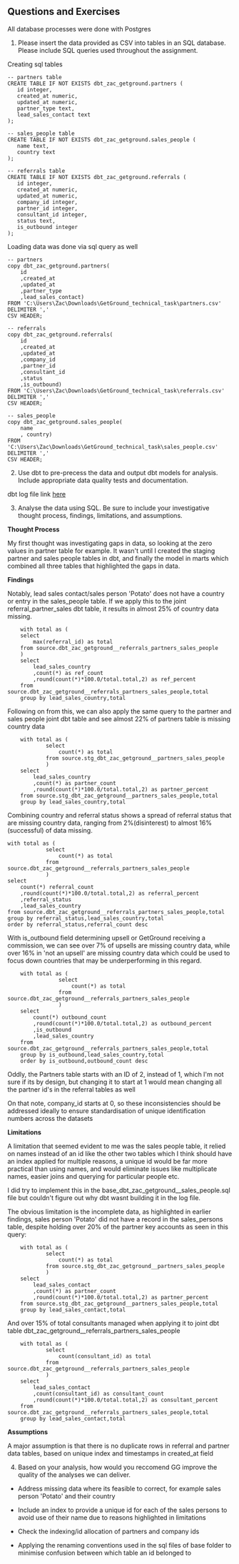 ## Questions and Exercises

All database processes were done with Postgres

1. Please insert the data provided as CSV into tables in an SQL database. Please include SQL queries used throughout the assignment.

Creating sql tables

```
-- partners table
CREATE TABLE IF NOT EXISTS dbt_zac_getground.partners (
   id integer,
   created_at numeric,
   updated_at numeric,
   partner_type text,
   lead_sales_contact text
);

-- sales_people table
CREATE TABLE IF NOT EXISTS dbt_zac_getground.sales_people (
   name text,
   country text
);

-- referrals table
CREATE TABLE IF NOT EXISTS dbt_zac_getground.referrals (
   id integer,
   created_at numeric,
   updated_at numeric,
   company_id integer,
   partner_id integer,
   consultant_id integer,
   status text,
   is_outbound integer
);
```

Loading data was done via sql query as well

```
-- partners
copy dbt_zac_getground.partners(
	id
	,created_at
	,updated_at
	,partner_type
	,lead_sales_contact)
FROM 'C:\Users\Zac\Downloads\GetGround_technical_task\partners.csv'
DELIMITER ','
CSV HEADER;

-- referrals
copy dbt_zac_getground.referrals(
	id
	,created_at
	,updated_at
	,company_id
	,partner_id
	,consultant_id
	,status
	,is_outbound)
FROM 'C:\Users\Zac\Downloads\GetGround_technical_task\referrals.csv'
DELIMITER ','
CSV HEADER;

-- sales_people
copy dbt_zac_getground.sales_people(
	name
	, country)
FROM 'C:\Users\Zac\Downloads\GetGround_technical_task\sales_people.csv'
DELIMITER ','
CSV HEADER;
```

2. Use dbt to pre-precess the data and output dbt models for analysis. Include appropriate data quality tests and documentation.

dbt log file link [here](https://github.com/zachinoz/getground_dbt-postgres/blob/1f803031e5e2073cb61200c5d8f4943576d077f7/logs/dbt.log)

3. Analyse the data using SQL. Be sure to include your investigative thought process, findings, limitations, and assumptions.

**Thought Process**

My first thought was investigating gaps in data, so looking at the zero values in partner table for example. It wasn't until I created the staging partner and sales people tables in dbt, and finally the model in marts which combined all three tables that highlighted the gaps in data.

**Findings**

Notably, lead sales contact/sales person 'Potato' does not have a country or entry in the sales_people table. If we apply this to the joint referral_partner_sales dbt table, it results in almost 25% of country data missing.

```
    with total as (
    select
        max(referral_id) as total
    from source.dbt_zac_getground__referrals_partners_sales_people
    )
    select
        lead_sales_country
        ,count(*) as ref_count
        ,round(count(*)*100.0/total.total,2) as ref_percent
    from source.dbt_zac_getground__referrals_partners_sales_people,total
    group by lead_sales_country,total
```        

Following on from this, we can also apply the same query to the partner and sales people joint dbt table and see almost 22% of partners table is missing country data

```
    with total as (
            select
                count(*) as total
            from source.stg_dbt_zac_getground__partners_sales_people
            )
    select
        lead_sales_country
        ,count(*) as partner_count
        ,round(count(*)*100.0/total.total,2) as partner_percent
    from source.stg_dbt_zac_getground__partners_sales_people,total
    group by lead_sales_country,total
```

Combining country and referral status shows a spread of referral status that are missing country data, ranging from 2%(disinterest) to almost 16% (successful) of data missing.

```
with total as (
            select
                count(*) as total
            from source.dbt_zac_getground__referrals_partners_sales_people
            )
select
	count(*) referral_count
	,round(count(*)*100.0/total.total,2) as referral_percent
	,referral_status
	,lead_sales_country
from source.dbt_zac_getground__referrals_partners_sales_people,total
group by referral_status,lead_sales_country,total
order by referral_status,referral_count desc
```

With is_outbound field determining upsell or GetGround receiving a commission, we can see over 7% of upsells are missing country data, while over 16% in 'not an upsell' are missing country data which could be used to focus down countries that may be underperforming in this regard.

```
    with total as (
                select
                    count(*) as total
                from source.dbt_zac_getground__referrals_partners_sales_people
                )
    select
        count(*) outbound_count
        ,round(count(*)*100.0/total.total,2) as outbound_percent
        ,is_outbound
        ,lead_sales_country
    from source.dbt_zac_getground__referrals_partners_sales_people,total
    group by is_outbound,lead_sales_country,total
    order by is_outbound,outbound_count desc
```

Oddly, the Partners table starts with an ID of 2, instead of 1, which I'm not sure if its by design, but changing it to start at 1 would mean changing all the partner id's in the referral tables as well

On that note, company_id starts at 0, so these inconsistencies should be addressed ideally to ensure standardisation of unique identification numbers across the datasets 

**Limitations**

A limitation that seemed evident to me was the sales people table, it relied on names instead of an id like the other two tables which I think should have an index applied for multiple reasons, a unique id would be far more practical than using names, and would eliminate issues like multiplicate names, easier joins and querying for particular people etc.

I did try to implement this in the base_dbt_zac_getground__sales_people.sql file but couldn't figure out why dbt wasnt building it in the log file.

The obvious limitation is the incomplete data, as highlighted in earlier findings, sales person 'Potato' did not have a record in the sales_persons table, despite holding over 20% of the partner key accounts as seen in this query:

```
    with total as (
            select
                count(*) as total
            from source.stg_dbt_zac_getground__partners_sales_people
            )
    select
        lead_sales_contact
        ,count(*) as partner_count
        ,round(count(*)*100.0/total.total,2) as partner_percent
    from source.stg_dbt_zac_getground__partners_sales_people,total
    group by lead_sales_contact,total
```

And over 15% of total consultants managed when applying it to joint dbt table dbt_zac_getground__referrals_partners_sales_people

```
    with total as (
            select
                count(consultant_id) as total
            from source.dbt_zac_getground__referrals_partners_sales_people
            )
    select
        lead_sales_contact
        ,count(consultant_id) as consultant_count
        ,round(count(*)*100.0/total.total,2) as consultant_percent
    from source.dbt_zac_getground__referrals_partners_sales_people,total
    group by lead_sales_contact,total
```
**Assumptions**

A major assumption is that there is no duplicate rows in referral and partner data tables, based on unique index and timestamps in created_at field

4. Based on your analysis, how would you reccomend GG improve the quality of the analyses we can deliver.

- Address missing data where its feasible to correct, for example sales person 'Potato' and their country

- Include an index to provide a unique id for each of the sales persons to avoid use of their name due to reasons highlighted in limitations

- Check the indexing/id allocation of partners and company ids

- Applying the renaming conventions used in the sql files of base folder to minimise confusion between which table an id belonged to
  
